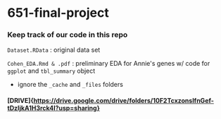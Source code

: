# 651-final-project

### Keep track of our code in this repo
`Dataset.RData` : original data set

`Cohen_EDA.Rmd & .pdf` : preliminary EDA for Annie's genes w/ code for `ggplot` and `tbl_summary` object

* ignore the `_cache` and `_files` folders

#### [DRIVE]{https://drive.google.com/drive/folders/10F2TcxzonsIfnGef-tDzIjkA1H3rck4I?usp=sharing}
